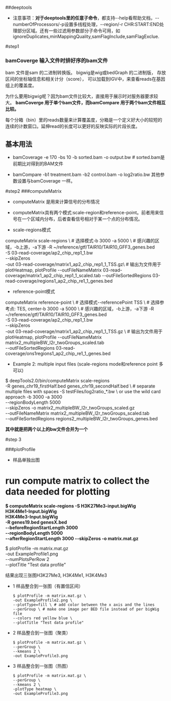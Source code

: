 ##deeptools

- 注意事项：<b>对于deeptools里的任意子命令</b>，都支持--help看帮助文档，--numberOfProcessors/-p设置多线程处理，--region/-r CHR:START:END处理部分区域。还有一些过滤用参数部分子命令可用，如ignoreDuplicates,minMappingQuality,samFlagInclude,samFlagExclue.

#step1
### bamCoverge  输入文件时排好序的bam文件
 bam 文件是sam 的二进制转换版。 bigwig是wig或bedGraph 的二进制版， 存放区间的坐标轴信息和相关计分（score）， 可以加载到IGV中，来查看reads在基因组上的覆盖度。
 
 为什么要用bigwig呢？因为bam文件比较大，直接用于展示时对服务器要求较大。
 <b> bamCoverge 用于单个bam文件，而bamCompare 用于两个bam文件相互比较。</b>
 
 每个分箱（bin）里的reads数量来计算覆盖度，分箱是一个定义好大小的较短的连续的计数窗口。延伸read的长度可以更好的反映实际的片段长度。
 
## 基本用法

- bamCoverage -e 170 -bs 10 -b sorted.bam -o output.bw   # sorted.bam是前期比对得到的BAM文件
  
-   bamCompare -b1 treatment.bam -b2 control.bam -o log2ratio.bw 其他参数设置与bamCoverage 一样。

#step2
###computeMatrix
- computeMatrix 是用来计算信号的分布情况

- computeMatrix具有两个模式:scale-region和reference-point。前者用来信号在一个区域内分布，后者查看信号相对于某一个点的分布情况。

- scale-regions模式

computeMatrix scale-regions \ # 选择模式-b 3000 -a 5000 \ # 感兴趣的区域，-b上游，-a下游 
-R ~/reference/gtf/TAIR10/TAIR10_GFF3_genes.bed \
-S 03-read-coverage/ap2_chip_rep1_1.bw  \
--skipZeros   \
-out 03-read-coverage/matrix1_ap2_chip_rep1_1_TSS.gz\ # 输出为文件用于plotHeatmap, plotProfile
--outFileNameMatrix 03-read-coverage/matrix1_ap2_chip_rep1_1_scaled.tab
--outFileSortedRegions 03-read-coverage/regions1_ap2_chip_re1_1_genes.bed

- reference-point模式

computeMatrix reference-point \ # 选择模式--referencePoint TSS \ # 选择参考点: TES, center-b 3000 -a 5000 \ # 感兴趣的区域，-b上游，-a下游 
-R ~/reference/gtf/TAIR10/TAIR10_GFF3_genes.bed \
-S 03-read-coverage/ap2_chip_rep1_1.bw  \
--skipZeros \
-out 03-read-coverage/matrix1_ap2_chip_rep1_1_TSS.gz \ # 输出为文件用于plotHeatmap, plotProfile 
--outFileNameMatrix matrix2_multipleBW_l2r_twoGroups_scaled.tab \
--outFileSortedRegions 03-read-coverage/ons1regions1_ap2_chip_re1_1_genes.bed


- Example 2: multiple input files (scale-regions mode和reference point 多可以)

$ deepTools2.0/bin/computeMatrix scale-regions \
  -R genes_chr19_firstHalf.bed genes_chr19_secondHalf.bed \ # separate multiple files with spaces
  -S testFiles/log2ratio_*.bw  \ or use the wild card approach
  -b 3000 -a 3000 \
  --regionBodyLength 5000 \
  --skipZeros -o matrix2_multipleBW_l2r_twoGroups_scaled.gz \
  --outFileNameMatrix matrix2_multipleBW_l2r_twoGroups_scaled.tab \
  --outFileSortedRegions regions2_multipleBW_l2r_twoGroups_genes.bed
  
  <b>其中就是把两个以上的bw文件合并为一个</b>
  
  
  
  
#step 3
  
###plotProfile
  - 样品单独出图
  # run compute matrix to collect the data needed for plotting
  
<b>$ computeMatrix scale-regions -S H3K27Me3-input.bigWig \
                                 H3K4Me1-Input.bigWig  \
                                 H3K4Me3-Input.bigWig \
                              -R genes19.bed genesX.bed \
                              --beforeRegionStartLength 3000 \
                              --regionBodyLength 5000 \
                              --afterRegionStartLength 3000
                              --skipZeros -o matrix.mat.gz</b>

$ plotProfile -m matrix.mat.gz \
              -out ExampleProfile1.png \
              --numPlotsPerRow 2 \
              --plotTitle "Test data profile"
              
 
结果出现三张图H3K27Me3, H3K4Me1, H3K4Me3 

  - 1 样品整合到一张图（有置信区间）
 
        $ plotProfile -m matrix.mat.gz \
        -out ExampleProfile2.png \
        --plotType=fill \ # add color between the x axis and the lines
        --perGroup \ # make one image per BED file instead of per bigWig file
        --colors red yellow blue \
        --plotTitle "Test data profile"
  
 
     
  - 2 样品整合到一张图（聚类）
  
        $ plotProfile -m matrix.mat.gz \
        --perGroup \
        --kmeans 2 \
        -out ExampleProfile3.png
     
  
  - 3 样品整合到一张图（热图）
  
        $ plotProfile -m matrix.mat.gz \
        --perGroup \
        --kmeans 2 \
        -plotType heatmap \
        -out ExampleProfile3.png
